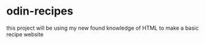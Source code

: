 # odin-recipes
this project will be using my new found knowledge of HTML to make a basic recipe website